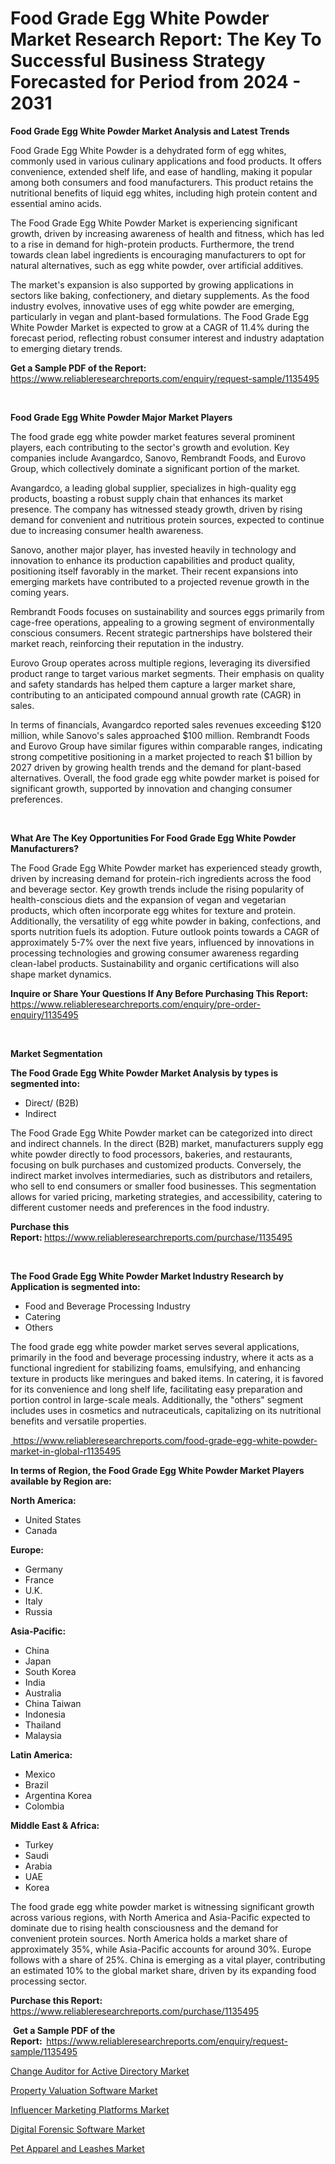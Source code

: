 <p><h1>Food Grade Egg White Powder Market Research Report: The Key To Successful Business Strategy Forecasted for Period from 2024 - 2031</h1></p><p><strong>Food Grade Egg White Powder Market Analysis and Latest Trends</strong></p>
<p><p>Food Grade Egg White Powder is a dehydrated form of egg whites, commonly used in various culinary applications and food products. It offers convenience, extended shelf life, and ease of handling, making it popular among both consumers and food manufacturers. This product retains the nutritional benefits of liquid egg whites, including high protein content and essential amino acids.</p><p>The Food Grade Egg White Powder Market is experiencing significant growth, driven by increasing awareness of health and fitness, which has led to a rise in demand for high-protein products. Furthermore, the trend towards clean label ingredients is encouraging manufacturers to opt for natural alternatives, such as egg white powder, over artificial additives.</p><p>The market's expansion is also supported by growing applications in sectors like baking, confectionery, and dietary supplements. As the food industry evolves, innovative uses of egg white powder are emerging, particularly in vegan and plant-based formulations. The Food Grade Egg White Powder Market is expected to grow at a CAGR of 11.4% during the forecast period, reflecting robust consumer interest and industry adaptation to emerging dietary trends.</p></p>
<p><strong>Get a Sample PDF of the Report:&nbsp;</strong> <a href="https://www.reliableresearchreports.com/enquiry/request-sample/1135495?utm_campaign=1581&utm_medium=2&utm_source=Github&utm_content=ia&utm_term=20122024&utm_id=food-grade-egg-white-powder">https://www.reliableresearchreports.com/enquiry/request-sample/1135495</a></p>
<p>&nbsp;</p>
<p><strong>Food Grade Egg White Powder Major Market Players</strong></p>
<p><p>The food grade egg white powder market features several prominent players, each contributing to the sector's growth and evolution. Key companies include Avangardco, Sanovo, Rembrandt Foods, and Eurovo Group, which collectively dominate a significant portion of the market.</p><p>Avangardco, a leading global supplier, specializes in high-quality egg products, boasting a robust supply chain that enhances its market presence. The company has witnessed steady growth, driven by rising demand for convenient and nutritious protein sources, expected to continue due to increasing consumer health awareness. </p><p>Sanovo, another major player, has invested heavily in technology and innovation to enhance its production capabilities and product quality, positioning itself favorably in the market. Their recent expansions into emerging markets have contributed to a projected revenue growth in the coming years.</p><p>Rembrandt Foods focuses on sustainability and sources eggs primarily from cage-free operations, appealing to a growing segment of environmentally conscious consumers. Recent strategic partnerships have bolstered their market reach, reinforcing their reputation in the industry.</p><p>Eurovo Group operates across multiple regions, leveraging its diversified product range to target various market segments. Their emphasis on quality and safety standards has helped them capture a larger market share, contributing to an anticipated compound annual growth rate (CAGR) in sales.</p><p>In terms of financials, Avangardco reported sales revenues exceeding $120 million, while Sanovo's sales approached $100 million. Rembrandt Foods and Eurovo Group have similar figures within comparable ranges, indicating strong competitive positioning in a market projected to reach $1 billion by 2027 driven by growing health trends and the demand for plant-based alternatives. Overall, the food grade egg white powder market is poised for significant growth, supported by innovation and changing consumer preferences.</p></p>
<p>&nbsp;</p>
<p><strong>What Are The Key Opportunities For Food Grade Egg White Powder Manufacturers?</strong></p>
<p><p>The Food Grade Egg White Powder market has experienced steady growth, driven by increasing demand for protein-rich ingredients across the food and beverage sector. Key growth trends include the rising popularity of health-conscious diets and the expansion of vegan and vegetarian products, which often incorporate egg whites for texture and protein. Additionally, the versatility of egg white powder in baking, confections, and sports nutrition fuels its adoption. Future outlook points towards a CAGR of approximately 5-7% over the next five years, influenced by innovations in processing technologies and growing consumer awareness regarding clean-label products. Sustainability and organic certifications will also shape market dynamics.</p></p>
<p><strong>Inquire or Share Your Questions If Any Before Purchasing This Report:</strong> <a href="https://www.reliableresearchreports.com/enquiry/pre-order-enquiry/1135495?utm_campaign=1581&utm_medium=2&utm_source=Github&utm_content=ia&utm_term=20122024&utm_id=food-grade-egg-white-powder">https://www.reliableresearchreports.com/enquiry/pre-order-enquiry/1135495</a></p>
<p>&nbsp;</p>
<p><strong>Market Segmentation</strong></p>
<p><strong>The Food Grade Egg White Powder Market Analysis by types is segmented into:</strong></p>
<p><ul><li>Direct/ (B2B)</li><li>Indirect</li></ul></p>
<p><p>The Food Grade Egg White Powder market can be categorized into direct and indirect channels. In the direct (B2B) market, manufacturers supply egg white powder directly to food processors, bakeries, and restaurants, focusing on bulk purchases and customized products. Conversely, the indirect market involves intermediaries, such as distributors and retailers, who sell to end consumers or smaller food businesses. This segmentation allows for varied pricing, marketing strategies, and accessibility, catering to different customer needs and preferences in the food industry.</p></p>
<p><strong>Purchase this Report:&nbsp;</strong><a href="https://www.reliableresearchreports.com/purchase/1135495?utm_campaign=1581&utm_medium=2&utm_source=Github&utm_content=ia&utm_term=20122024&utm_id=food-grade-egg-white-powder">https://www.reliableresearchreports.com/purchase/1135495</a></p>
<p>&nbsp;</p>
<p><strong>The Food Grade Egg White Powder Market Industry Research by Application is segmented into:</strong></p>
<p><ul><li>Food and Beverage Processing Industry</li><li>Catering</li><li>Others</li></ul></p>
<p><p>The food grade egg white powder market serves several applications, primarily in the food and beverage processing industry, where it acts as a functional ingredient for stabilizing foams, emulsifying, and enhancing texture in products like meringues and baked items. In catering, it is favored for its convenience and long shelf life, facilitating easy preparation and portion control in large-scale meals. Additionally, the "others" segment includes uses in cosmetics and nutraceuticals, capitalizing on its nutritional benefits and versatile properties.</p></p>
<p><a href="https://www.reliableresearchreports.com/food-grade-egg-white-powder-market-in-global-r1135495?utm_campaign=1581&utm_medium=2&utm_source=Github&utm_content=ia&utm_term=20122024&utm_id=food-grade-egg-white-powder">&nbsp;https://www.reliableresearchreports.com/food-grade-egg-white-powder-market-in-global-r1135495</a></p>
<p><strong>In terms of Region, the Food Grade Egg White Powder Market Players available by Region are:</strong></p>
<p>
    <p> <strong> North America: </strong>
        <ul>
            <li>United States</li>
            <li>Canada</li>
        </ul>
        </p> 
    <p> <strong> Europe: </strong>
        <ul>
            <li>Germany</li>
            <li>France</li>
            <li>U.K.</li>
            <li>Italy</li>
            <li>Russia</li>
        </ul>
        </p> 
    <p> <strong> Asia-Pacific: </strong>
        <ul>
            <li>China</li>
            <li>Japan</li>
            <li>South Korea</li>
            <li>India</li>
            <li>Australia</li>
            <li>China Taiwan</li>
            <li>Indonesia</li>
            <li>Thailand</li>
            <li>Malaysia</li>
        </ul>
        </p> 
    <p> <strong> Latin America: </strong>
        <ul>
            <li>Mexico</li>
            <li>Brazil</li>
            <li>Argentina Korea</li>
            <li>Colombia</li>
        </ul>
        </p> 
    <p> <strong> Middle East & Africa: </strong>
        <ul>
            <li>Turkey</li>
            <li>Saudi</li>
            <li>Arabia</li>
            <li>UAE</li>
            <li>Korea</li>
        </ul>
    </p>
    </p>
<p><p>The food grade egg white powder market is witnessing significant growth across various regions, with North America and Asia-Pacific expected to dominate due to rising health consciousness and the demand for convenient protein sources. North America holds a market share of approximately 35%, while Asia-Pacific accounts for around 30%. Europe follows with a share of 25%. China is emerging as a vital player, contributing an estimated 10% to the global market share, driven by its expanding food processing sector.</p></p>
<p><strong>Purchase this Report: </strong><a href="https://www.reliableresearchreports.com/purchase/1135495?utm_campaign=1581&utm_medium=2&utm_source=Github&utm_content=ia&utm_term=20122024&utm_id=food-grade-egg-white-powder">https://www.reliableresearchreports.com/purchase/1135495</a></p>
<p>&nbsp;<strong>Get a Sample PDF of the Report:&nbsp;&nbsp;</strong><a href="https://www.reliableresearchreports.com/enquiry/request-sample/1135495?utm_campaign=1581&utm_medium=2&utm_source=Github&utm_content=ia&utm_term=20122024&utm_id=food-grade-egg-white-powder">https://www.reliableresearchreports.com/enquiry/request-sample/1135495</a></p>
<p><strong></strong></p>
<p><p><a href="https://www.linkedin.com/pulse/projected-cagr-93-change-auditor-active-directory-market-pgwif?utm_campaign=1581&utm_medium=2&utm_source=Github&utm_content=ia&utm_term=20122024&utm_id=food-grade-egg-white-powder">Change Auditor for Active Directory Market</a></p><p><a href="https://www.linkedin.com/pulse/property-valuation-software-market-size-share-analysis-projecting-65brf?utm_campaign=1581&utm_medium=2&utm_source=Github&utm_content=ia&utm_term=20122024&utm_id=food-grade-egg-white-powder">Property Valuation Software Market</a></p><p><a href="https://www.linkedin.com/pulse/analysis-influencer-marketing-platforms-market-fueled-growth-9gz1f?utm_campaign=1581&utm_medium=2&utm_source=Github&utm_content=ia&utm_term=20122024&utm_id=food-grade-egg-white-powder">Influencer Marketing Platforms Market</a></p><p><a href="https://www.linkedin.com/pulse/digital-forensic-software-market-size-striking-cagr-58-from-js8pf?utm_campaign=1581&utm_medium=2&utm_source=Github&utm_content=ia&utm_term=20122024&utm_id=food-grade-egg-white-powder">Digital Forensic Software Market</a></p><p><a href="https://github.com/mookiesville/Market-Research-Report-List-1/blob/main/pet-apparel-and-leashes-market.md?utm_campaign=1581&utm_medium=2&utm_source=Github&utm_content=ia&utm_term=20122024&utm_id=food-grade-egg-white-powder">Pet Apparel and Leashes Market</a></p></p>